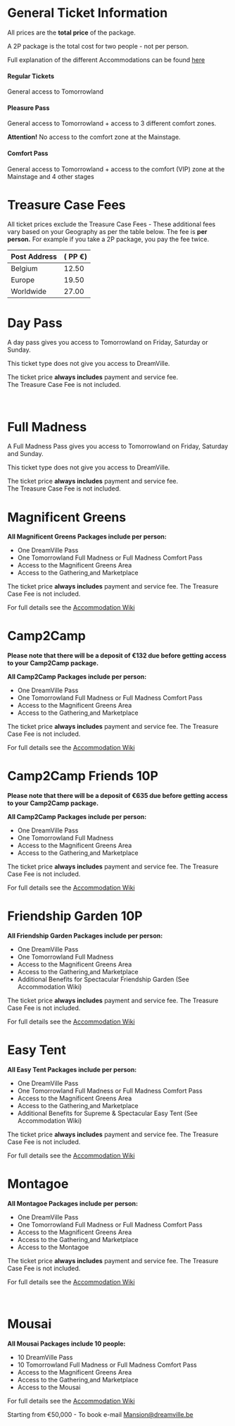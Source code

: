 # General Ticket Information

All prices are the **total price** of the package. 

A 2P package is the total cost for two people - not per person.

Full explanation of the different Accommodations can be found [here](https://www.reddit.com/r/Tomorrowland/wiki/summer/accommodation)

#### Regular Tickets

General access to Tomorrowland

#### Pleasure Pass

​General access to Tomorrowland + access to 3 different comfort zones.

**Attention!** No access to the comfort zone at the Mainstage.

#### Comfort Pass

General access to Tomorrowland + access to the comfort (VIP) zone at the Mainstage and 4 other stages

# Treasure Case Fees

All ticket prices exclude the Treasure Case Fees - These additional fees vary based on your Geography as per the table below.  The fee is **per person.** For example if you take a 2P package, you pay the fee twice. 

| Post Address                       | \( PP €\)      |
|------------------------------------|----------------|
| Belgium                            | 12\.50         |
| Europe                             | 19\.50         |
| Worldwide                          | 27\.00         |

# Day Pass

A day pass gives you access to Tomorrowland on Friday, Saturday or Sunday. 

This ticket type does not give you access to DreamVille.

The ticket price **always includes** payment and service fee.  
The Treasure Case Fee is not included.

&#x200B;

# Full Madness 

A Full Madness Pass gives you access to Tomorrowland on Friday, Saturday and Sunday. 

This ticket type does not give you access to DreamVille.

The ticket price **always includes** payment and service fee.  
The Treasure Case Fee is not included.

# Magnificent Greens

**All Magnificent Greens Packages include per person:** 

* One DreamVille Pass
* One Tomorrowland Full Madness or Full Madness Comfort Pass
* Access to the Magnificent Greens Area 
* Access to the Gathering[ ](https://www.tomorrowland.com/en/dreamville/discover-dreamville/the-gathering)and Marketplace

The ticket price **always includes** payment and service fee. The Treasure Case Fee is not included.

For full details see the [Accommodation Wiki](https://www.reddit.com/r/Tomorrowland/wiki/summer/accommodation)

# Camp2Camp

**Please note that there will be a deposit of €132 due before getting access to your Camp2Camp package.** 

**All Camp2Camp Packages include per person:** 

* One DreamVille Pass
* One Tomorrowland Full Madness or Full Madness Comfort Pass
* Access to the Magnificent Greens Area 
* Access to the Gathering[ ](https://www.tomorrowland.com/en/dreamville/discover-dreamville/the-gathering)and Marketplace

The ticket price **always includes** payment and service fee. The Treasure Case Fee is not included.

For full details see the [Accommodation Wiki](https://www.reddit.com/r/Tomorrowland/wiki/summer/accommodation)

# Camp2Camp Friends 10P

**Please note that there will be a deposit of €635 due before getting access to your Camp2Camp package.** 

**All Camp2Camp Packages include per person:** 

* One DreamVille Pass
* One Tomorrowland Full Madness
* Access to the Magnificent Greens Area 
* Access to the Gathering[ ](https://www.tomorrowland.com/en/dreamville/discover-dreamville/the-gathering)and Marketplace

The ticket price **always includes** payment and service fee. The Treasure Case Fee is not included.

For full details see the [Accommodation Wiki](https://www.reddit.com/r/Tomorrowland/wiki/summer/accommodation)

# Friendship Garden 10P

**All Friendship Garden Packages include per person:** 

* One DreamVille Pass
* One Tomorrowland Full Madness
* Access to the Magnificent Greens Area 
* Access to the Gathering[ ](https://www.tomorrowland.com/en/dreamville/discover-dreamville/the-gathering)and Marketplace
* Additional Benefits for Spectacular Friendship Garden (See Accommodation Wiki)

The ticket price **always includes** payment and service fee. The Treasure Case Fee is not included.

For full details see the [Accommodation Wiki](https://www.reddit.com/r/Tomorrowland/wiki/summer/accommodation)

# Easy Tent

**All Easy Tent Packages include per person:** 

* One DreamVille Pass
* One Tomorrowland Full Madness or Full Madness Comfort Pass
* Access to the Magnificent Greens Area 
* Access to the Gathering[ ](https://www.tomorrowland.com/en/dreamville/discover-dreamville/the-gathering)and Marketplace
* Additional Benefits for Supreme & Spectacular Easy Tent (See Accommodation Wiki)

The ticket price **always includes** payment and service fee. The Treasure Case Fee is not included.

For full details see the [Accommodation Wiki](https://www.reddit.com/r/Tomorrowland/wiki/summer/accommodation)

# Montagoe

**All Montagoe Packages include per person:** 

* One DreamVille Pass
* One Tomorrowland Full Madness or Full Madness Comfort Pass
* Access to the Magnificent Greens Area 
* Access to the Gathering[ ](https://www.tomorrowland.com/en/dreamville/discover-dreamville/the-gathering)and Marketplace
* Access to the Montagoe 

The ticket price **always includes** payment and service fee. The Treasure Case Fee is not included.

For full details see the [Accommodation Wiki](https://www.reddit.com/r/Tomorrowland/wiki/summer/accommodation)

&#x200B;

# Mousai

**All Mousai Packages include 10 people:** 

* 10 DreamVille Pass
* 10 Tomorrowland Full Madness or Full Madness Comfort Pass
* Access to the Magnificent Greens Area 
* Access to the Gathering[ ](https://www.tomorrowland.com/en/dreamville/discover-dreamville/the-gathering)and Marketplace
* Access to the Mousai

For full details see the [Accommodation Wiki](https://www.reddit.com/r/Tomorrowland/wiki/summer/accommodation)

Starting from €50,000 - To book e-mail Mansion@dreamville.be